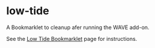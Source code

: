# low-tide
A Bookmarklet to cleanup afer running the WAVE add-on.

See the [Low Tide Bookmarklet](https://andrewnordlund.github.io/low-tide/) page for instructions.

